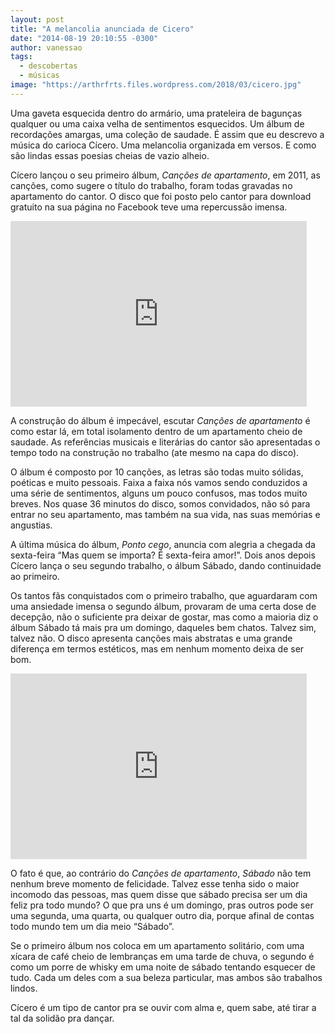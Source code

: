 ```yaml
---
layout: post
title: "A melancolia anunciada de Cicero"
date: "2014-08-19 20:10:55 -0300"
author: vanessao
tags:
  - descobertas
  - músicas
image: "https://arthrfrts.files.wordpress.com/2018/03/cicero.jpg"
---
```

Uma gaveta esquecida dentro do armário, uma prateleira de bagunças qualquer ou uma caixa velha de sentimentos esquecidos. Um álbum de recordações amargas, uma coleção de saudade. É assim que eu descrevo a música do carioca Cícero. Uma melancolia organizada em versos. E como são lindas essas poesias cheias de vazio alheio.

Cícero lançou o seu primeiro álbum, _Canções de apartamento_, em 2011, as canções, como sugere o título do trabalho, foram todas gravadas no apartamento do cantor. O disco que foi posto pelo cantor para download gratuito na sua página no Facebook teve uma repercussão imensa.

<iframe width="474" height="297" src="https://www.youtube.com/embed/5O0hJRfXMvw" frameborder="0" allowfullscreen></iframe>


A construção do álbum é impecável, escutar _Canções de apartamento_ é como estar lá, em total isolamento dentro de um apartamento cheio de saudade. As referências musicais e literárias do cantor são apresentadas o tempo todo na construção no trabalho (ate mesmo na capa do disco).

O álbum é composto por 10 canções, as letras são todas muito sólidas, poéticas e muito pessoais. Faixa a faixa nós vamos sendo conduzidos a uma série de sentimentos, alguns um pouco confusos, mas todos muito breves. Nos quase 36 minutos do disco, somos convidados, não só para entrar no seu apartamento, mas também na sua vida, nas suas memórias e angustias.

A última música do álbum, _Ponto cego_, anuncia com alegria a chegada da sexta-feira “Mas quem se importa? É sexta-feira amor!”. Dois anos depois Cícero lança o seu segundo trabalho, o álbum Sábado, dando continuidade ao primeiro.


Os tantos fãs conquistados com o primeiro trabalho, que aguardaram com uma ansiedade imensa o segundo álbum, provaram de uma certa dose de decepção, não o suficiente pra deixar de gostar, mas como a maioria diz o álbum Sábado tá mais pra um domingo, daqueles bem chatos. Talvez sim, talvez não. O disco apresenta canções mais abstratas e uma grande diferença em termos estéticos, mas em nenhum momento deixa de ser bom.

<iframe width="474" height="297" src="https://www.youtube.com/embed/5O0hJRfXMvw" frameborder="0" allowfullscreen></iframe>

O fato é que, ao contrário do _Canções de apartamento_, _Sábado_ não tem nenhum breve momento de felicidade. Talvez esse tenha sido o maior incomodo das pessoas, mas quem disse que sábado precisa ser um dia feliz pra todo mundo? O que pra uns é um domingo, pras outros pode ser uma segunda, uma quarta, ou qualquer outro dia, porque afinal de contas todo mundo tem um dia meio “Sábado”.

Se o primeiro álbum nos coloca em um apartamento solitário, com uma xícara de café cheio de lembranças em uma tarde de chuva, o segundo é como um porre de whisky em uma noite de sábado tentando esquecer de tudo. Cada um deles com a sua beleza particular, mas ambos são trabalhos lindos.

Cícero é um tipo de cantor pra se ouvir com alma e, quem sabe, até tirar a tal da solidão pra dançar.

